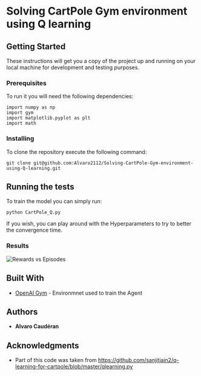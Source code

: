# Solving CartPole Gym environment using Q learning

## Getting Started

These instructions will get you a copy of the project up and running on your local machine for development and testing purposes.

### Prerequisites

To run it you will need the following dependencies:

```
import numpy as np
import gym
import matplotlib.pyplot as plt
import math
```

### Installing

To clone the repository execute the following command:

```
git clone git@github.com:Alvaro2112/Solving-CartPole-Gym-environment-using-Q-learning.git
```

## Running the tests

To train the model you can simply run:

```
python CartPole_Q.py 
```

If you wish, you can play around with the Hyperparameters to try to better the convergence time.

### Results


![Rewards vs Episodes](/rewards.jpg)

## Built With

* [OpenAI Gym](https://gym.openai.com/) - Environmnet used to train the Agent

## Authors

* **Alvaro Caudéran**

## Acknowledgments

* Part of this code was taken from https://github.com/sanjitjain2/q-learning-for-cartpole/blob/master/qlearning.py

